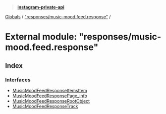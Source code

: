 > **[instagram-private-api](../README.md)**

[Globals](../globals.md) / ["responses/music-mood.feed.response"](_responses_music_mood_feed_response_.md) /

# External module: "responses/music-mood.feed.response"

## Index

### Interfaces

* [MusicMoodFeedResponseItemsItem](../interfaces/_responses_music_mood_feed_response_.musicmoodfeedresponseitemsitem.md)
* [MusicMoodFeedResponsePage_info](../interfaces/_responses_music_mood_feed_response_.musicmoodfeedresponsepage_info.md)
* [MusicMoodFeedResponseRootObject](../interfaces/_responses_music_mood_feed_response_.musicmoodfeedresponserootobject.md)
* [MusicMoodFeedResponseTrack](../interfaces/_responses_music_mood_feed_response_.musicmoodfeedresponsetrack.md)
